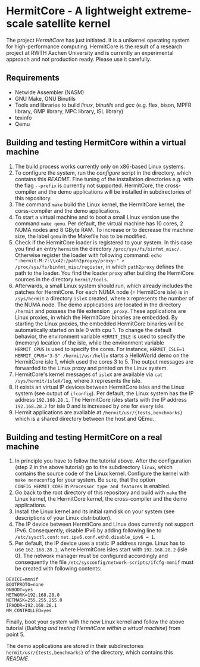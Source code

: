 # HermitCore - A lightweight extreme-scale satellite kernel

The project *HermitCore* has just initiated.
It is a unikernel operating system for high-performance computing.
HermitCore is the result of a research project at RWTH Aachen University and is currently an experimental approach and not production ready. Please use it carefully.

## Requirements

* Netwide Assembler (NASM)
* GNU Make, GNU Binutils
* Tools and libraries to build *linux*, *binutils* and *gcc* (e.g. flex, bison, MPFR library, GMP library, MPC library, ISL library)
* texinfo
* Qemu

## Building and testing HermitCore within a virtual machine

1. The build process works currently only on x86-based Linux systems.
2. To configure the system, run the *configure* script in the directory, which contains this *README*. Fine tuning of the installation directories e.g. with the flag `--prefix` is currently not supported. HermitCore, the cross-compiler and the demo applications will be installed in subdirectories of this repository.
3. The command `make` build the Linux kernel, the HermitCore kernel, the corss-compiler and the demo applications.
4. To start a virtual machine and to boot a small Linux version use the command `make qemu`. Per default, the virtual machine has 10 cores, 2 NUMA nodes and 8 GByte RAM. To increase or to decrease the machine size, the label `qemu` in the Makefile has to be modified.
5. Check if the HermitCore loader is registered to your system. In this case you find an entry `hermit`in the directory `/proc/sys/fs/binfmt_misc/`. Otherwise register the loader with following command: `echo ":hermit:M:7:\\x42:/path2proyxy/proxy:" > /proc/sys/fs/binfmt_misc/register`, in which `path2proxy` defines the path to the loader. You find the loader `proxy` after building the HermiCore sources in the directory `hermit/tools`.
6. Afterwards, a small Linux system should run, which already includes the patches for HermitCore. For each NUMA node (= HermitCore isle) is in `/sys/hermit` a directory `isleX` created, where `X` represents the number of the NUMA node. The demo applications are located in the directory `/hermit` and possess the file extension `_proxy`. These applications are Linux proxies, in which the HermitCore binaries are embedded. By starting the Linux proxies, the embedded HermitCore binaries will be automatically started on isle 0 with cpu 1. To change the default behavior, the environment variable `HERMIT_ISLE` is used to specify the (memory) location of the isle, while the environment variable `HERMIT_CPUS` is used to specify the cores. For instance, `HERMIT_ISLE=1 HERMIT_CPUS="3-5" /hermit/usr/hello` starts a HelloWorld demo on the HermitCore isle 1, which used the cores 3 to 5. The output messages are forwarded to the Linux proxy and printed on the Linux system.
7. HermitCore's kernel messages of `isleX` are available via `cat /sys/hermit/isleX/log`, where `X` represents the isle.
8. It exists an virtual IP devices between HermitCore isles and the Linux system (see output of `ifconfig`). Per default, the Linux system has the IP address `192.168.28.1`. The HermitCore isles starts with the IP address `192.168.28.2` for isle 0 and is increased by one for every isle.
9. Hermit applications are available at `/hermit/usr/{tests,benchmarks}` which is a shared directory between the host and QEmu.

## Building and testing HermitCore on a real machine

1. In principle you have to follow the tutorial above. After the configuration (step 2 in the above tutorial) go to the subdirectory `linux`, which contains the source code of the Linux kernel. Configure the kernel with `make menuconfig` for your system. Be sure, that the option `CONFIG_HERMIT_CORE` in `Processor type and features` is enabled.
2. Go back to the root directory of this repository and build with `make` the Linux kernel, the HermitCore kernel, the cross-compiler and the demo applications.
3. Install the Linux kernel and its initial ramdisk on your system (see descriptions of your Linux distribution).
4. The IP device between HermitCore and Linux does currently not support IPv6. Consequently, disable IPv6 by adding following line to `/etc/sysctl.conf`: `net.ipv6.conf.eth0.disable_ipv6 = 1`.
5. Per default, the IP device uses a static IP address range. Linux has to use `162.168.28.1`, where HermitCore isles start with `192.168.28.2` (isle 0). The network manager must be configured accordingly and consequently the file `/etc/sysconfig/network-scripts/ifcfg-mmnif` must be created with following contents:
```
DEVICE=mmnif
BOOTPROTO=none
ONBOOT=yes
NETWORK=192.168.28.0
NETMASK=255.255.255.0
IPADDR=192.168.28.1
NM_CONTROLLED=yes
```
Finally, boot your system with the new Linux kernel and follow the above tutorial (*Building and testing HermitCore within a virtual machine*) from point 5.

The demo applications are stored in their subdirectories `hermit/usr/{tests,benchmarks}` of the directory, which contains this *README*.
